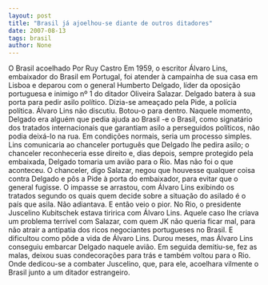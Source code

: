 ```yaml
---
layout: post
title: "Brasil já ajoelhou-se diante de outros ditadores"
date: 2007-08-13
tags: brasil
author: None
---
```

O Brasil acoelhado
Por Ruy Castro
Em 1959, o escritor &Aacute;lvaro Lins, embaixador do Brasil em Portugal, foi atender &agrave; campainha de sua casa em Lisboa e deparou com o general Humberto Delgado, l&iacute;der da oposi&ccedil;&atilde;o portuguesa e inimigo n&ordm; 1 do ditador Oliveira Salazar.
Delgado batera &agrave; sua porta para pedir asilo pol&iacute;tico. Dizia-se amea&ccedil;ado pela Pide, a pol&iacute;cia pol&iacute;tica. &Aacute;lvaro Lins n&atilde;o discutiu. Botou-o para dentro. Naquele momento, Delgado era algu&eacute;m que pedia ajuda ao Brasil -e o Brasil, como signat&aacute;rio dos tratados internacionais que garantiam asilo a perseguidos pol&iacute;ticos, n&atilde;o podia deix&aacute;-lo na rua.
Em condi&ccedil;&otilde;es normais, seria um processo simples. Lins comunicaria ao chanceler portugu&ecirc;s que Delgado lhe pedira asilo; o chanceler reconheceria esse direito e, dias depois, sempre protegido pela embaixada, Delgado tomaria um avi&atilde;o para o Rio.
Mas n&atilde;o foi o que aconteceu. O chanceler, digo Salazar, negou que houvesse qualquer coisa contra Delgado e p&ocirc;s a Pide &agrave; porta do embaixador, para evitar que o general fugisse. O impasse se arrastou, com &Aacute;lvaro Lins exibindo os tratados segundo os quais quem decide sobre a situa&ccedil;&atilde;o do asilado &eacute; o pa&iacute;s que asila. N&atilde;o adiantava.
E ent&atilde;o veio o pior. No Rio, o presidente Juscelino Kubitschek estava tiririca com &Aacute;lvaro Lins. Aquele caso lhe criava um problema terr&iacute;vel com Salazar, com quem JK n&atilde;o queria ficar mal, para n&atilde;o atrair a antipatia dos ricos negociantes portugueses no Brasil. E dificultou como p&ocirc;de a vida de &Aacute;lvaro Lins.
Durou meses, mas &Aacute;lvaro Lins conseguiu embarcar Delgado naquele avi&atilde;o. Em seguida demitiu-se, fez as malas, deixou suas condecora&ccedil;&otilde;es para tr&aacute;s e tamb&eacute;m voltou para o Rio. Onde dedicou-se a combater Juscelino, que, para ele, acoelhara vilmente o Brasil junto a um ditador estrangeiro.
 